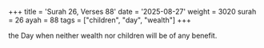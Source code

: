 +++
title = 'Surah 26, Verses 88'
date = '2025-08-27'
weight = 3020
surah = 26
ayah = 88
tags = ["children", "day", "wealth"]
+++

the Day when neither wealth nor children will be of any benefit.